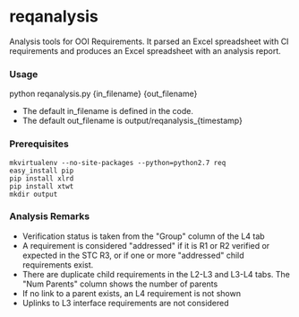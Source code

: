 reqanalysis
===========

Analysis tools for OOI Requirements. It parsed an Excel spreadsheet with CI requirements and
produces an Excel spreadsheet with an analysis report.

### Usage

python reqanalysis.py {in_filename} {out_filename}

* The default in_filename is defined in the code.
* The default out_filename is output/reqanalysis_{timestamp}

### Prerequisites

    mkvirtualenv --no-site-packages --python=python2.7 req
    easy_install pip
    pip install xlrd
    pip install xtwt
    mkdir output

### Analysis Remarks

* Verification status is taken from the "Group" column of the L4 tab
* A requirement is considered "addressed" if it is R1 or R2 verified or expected in the 
  STC R3, or if one or more "addressed" child requirements exist.
* There are duplicate child requirements in the L2-L3 and L3-L4 tabs. The "Num Parents" column shows the number of parents
* If no link to a parent exists, an L4 requirement is not shown
* Uplinks to L3 interface requirements are not considered
